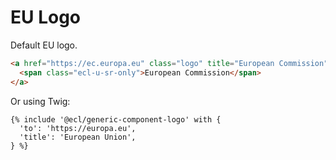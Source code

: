 # EU Logo

Default EU logo.

```html
<a href="https://ec.europa.eu" class="logo" title="European Commission">
  <span class="ecl-u-sr-only">European Commission</span>
</a>
```

Or using Twig:

```twig
{% include '@ecl/generic-component-logo' with {
  'to': 'https://europa.eu',
  'title': 'European Union',
} %}
```
